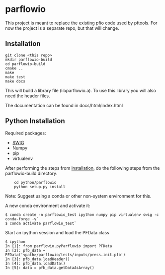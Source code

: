 # parflowio
This project is meant to replace the existing pfio code used by pftools.
For now the project is a separate repo, but that will change.

## Installation
    git clone <this repo>
    mkdir parflowio-build
    cd parflowio-build
    cmake ..
    make
    make test
    make docs
    
This will build a library file (libparflowio.a). To use this library you will also need the header files.

The documentation can be found in docs/html/index.html

## Python Installation
Required packages:

* [SWIG](http://www.swig.org/)
* Numpy
* pip
* virtualenv

After performing the steps from [installation](#Installation), do the following steps from the parflowio-build
 directory:
```
    cd python/parflowio
    python setup.py install
```

Note: Suggest using a conda or other non-system environment for this. 

A new conda environment and activate it:

```
$ conda create -n parflowio_test ipython numpy pip virtualenv swig -c conda-forge -y`
$ conda activate parflowio_test`
```

Start an ipython session and load the PFData class
```
$ ipython
In [1]: from parflowio.pyParflowio import PFData
In [2]: pfb_data = PFData('<path>/parflowio/tests/inputs/press.init.pfb')
In [3]: pfb_data.loadHeader()
In [4]: pfb_data.loadData()
In [5]: data = pfb_data.getDataAsArray()
```
